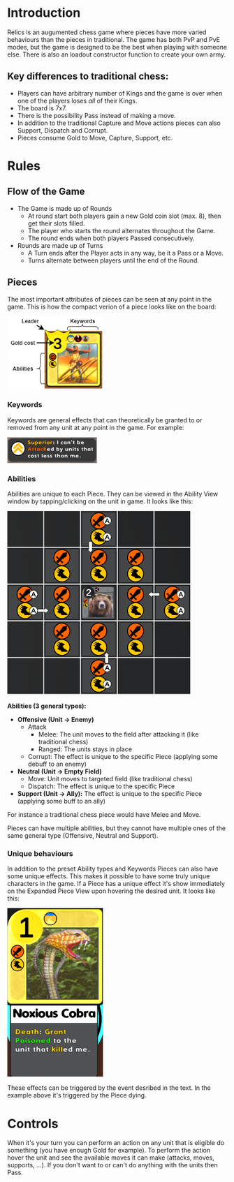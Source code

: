 # Introduction

Relics is an augumented chess game where pieces have more varied behaviours than the pieces in traditional. The game has both PvP and PvE modes, but the game is designed to be the best when playing with someone else. There is also an loadout constructor function to create your own army.

## Key differences to traditional chess:
* Players can have arbitrary number of Kings and the game is over when one of the players loses _all_ of their Kings.
* The board is 7x7.
* There is the possibility Pass instead of making a move.
* In addition to the traditional Capture and Move actions pieces can also Support, Dispatch and Corrupt.
* Pieces consume Gold to Move, Capture, Support, etc.

# Rules

## Flow of the Game
* The Game is made up of Rounds
  * At round start both players gain a new Gold coin slot (max. 8), then get their slots filled.
  * The player who starts the round alternates throughout the Game.
  * The round ends when both players Passed consecutively.
* Rounds are made up of Turns
  * A Turn ends after the Player acts in any way, be it a Pass or a Move.
  * Turns alternate between players until the end of the Round.

## Pieces
The most important attributes of pieces can be seen at any point in the game. This is how the compact verion of a piece looks like on the board:

![Legend](exp.png)

### Keywords
Keywords are general effects that can theoretically be granted to or removed from any unit at any point in the game. For example:

![Legend](example_keyword.png)

### Abilities
Abilities are unique to each Piece. They can be viewed in the Ability View window by tapping/clicking on the unit in game. It looks like this:

![Legend](ability_view.png)

**Abilities (3 general types):**
* **Offensive (Unit -> Enemy)** 
  * Attack
    * Melee: The unit moves to the field after attacking it (like traditional chess)
    * Ranged: The units stays in place 
  * Corrupt: The effect is unique to the specific Piece (applying some debuff to an enemy) 
* **Neutral (Unit -> Empty Field)**
  * Move: Unit moves to targeted field (like traditional chess)
  * Dispatch: The effect is unique to the specific Piece
* **Support (Unit -> Ally):** The effect is unique to the specific Piece (applying some buff to an ally)

For instance a traditional chess piece would have Melee and Move.

Pieces can have multiple abilities, but they cannot have multiple ones of the same general type (Offensive, Neutral and Support).

### Unique behaviours
In addition to the preset Ability types and Keywords Pieces can also have some unique effects. This makes it possible to have some truly unique characters in the game. If a Piece has a unique effect it's show immediately on the Expanded Piece View upon hovering the desired unit. It looks like this:

![Legend](expanded_view.png)

These effects can be triggered by the event desribed in the text. In the example above it's triggered by the Piece dying.

# Controls

When it's your turn you can perform an action on any unit that is eligible do something (you have enough Gold for example). To perform the action hover the unit and see the available moves it can make (attacks, moves, supports, ...). If you don't want to or can't do anything with the units then Pass.
